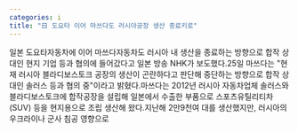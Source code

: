 ```yaml
---
categories: i
title: "日 도요타 이어 마쓰다도 러시아공장 생산 종료키로"
---
```

일본 도요타자동차에 이어 마쓰다자동차도 러시아 내 생산을 종료하는 방향으로 합작 상대인 현지 기업 등과 협의에 들어갔다고 일본 방송 NHK가 보도했다.25일 마쓰다는 "현재 러시아 블라디보스토크 공장의 생산이 곤란하다고 판단해 중단하는 방향으로 합작 상대인 솔러스 등과 협의 중"이라고 밝혔다.마쓰다는 2012년 러시아 자동차업체 솔러스와 블라디보스토크에 합작공장을 설립해 일본에서 수출한 부품으로 스포츠유틸리티차(SUV) 등을 현지용으로 조립 생산해 왔다.지난해 2만9천여 대를 생산했지만, 러시아의 우크라이나 군사 침공 영향으로